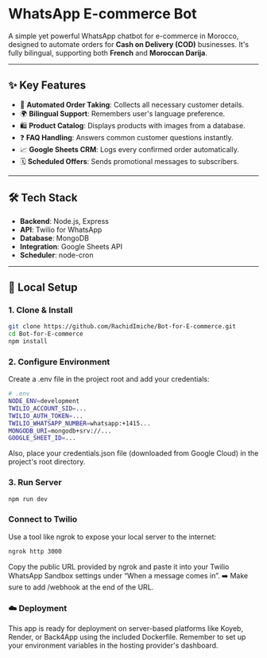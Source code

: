 # WhatsApp E-commerce Bot

A simple yet powerful WhatsApp chatbot for e-commerce in Morocco, designed to automate orders for **Cash on Delivery (COD)** businesses. It's fully bilingual, supporting both **French** and **Moroccan Darija**.

---

## ✨ Key Features

- 🤖 **Automated Order Taking**: Collects all necessary customer details.
- 🌍 **Bilingual Support**: Remembers user's language preference.
- 🛍️ **Product Catalog**: Displays products with images from a database.
- ❓ **FAQ Handling**: Answers common customer questions instantly.
- 📈 **Google Sheets CRM**: Logs every confirmed order automatically.
- 🗓️ **Scheduled Offers**: Sends promotional messages to subscribers.

---

## 🛠️ Tech Stack

- **Backend**: Node.js, Express
- **API**: Twilio for WhatsApp
- **Database**: MongoDB
- **Integration**: Google Sheets API
- **Scheduler**: node-cron

---

## 🚀 Local Setup

### 1. Clone & Install

```bash
git clone https://github.com/RachidImiche/Bot-for-E-commerce.git
cd Bot-for-E-commerce
npm install

```

### 2. Configure Environment

Create a .env file in the project root and add your credentials:

```bash
# .env
NODE_ENV=development
TWILIO_ACCOUNT_SID=...
TWILIO_AUTH_TOKEN=...
TWILIO_WHATSAPP_NUMBER=whatsapp:+1415...
MONGODB_URI=mongodb+srv://...
GOOGLE_SHEET_ID=...
```

Also, place your credentials.json file (downloaded from Google Cloud) in the project's root directory.

### 3. Run Server

```bash
npm run dev
```

### Connect to Twilio

Use a tool like ngrok to expose your local server to the internet:

```bash
ngrok http 3000
```

Copy the public URL provided by ngrok and paste it into your Twilio WhatsApp Sandbox settings under “When a message comes in”.
➡️ Make sure to add /webhook at the end of the URL.

### ☁️ Deployment

This app is ready for deployment on server-based platforms like Koyeb, Render, or Back4App using the included Dockerfile.
Remember to set up your environment variables in the hosting provider's dashboard.
